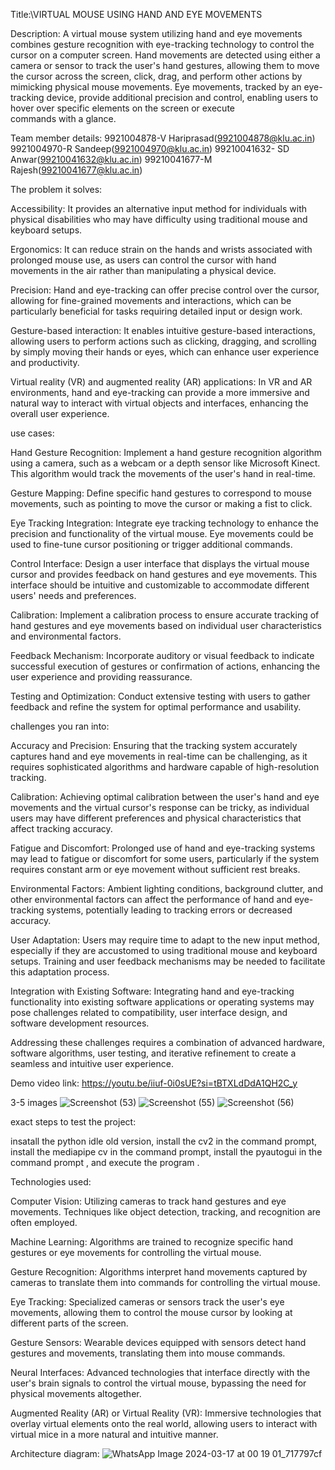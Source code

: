 Title:\VIRTUAL MOUSE USING HAND AND EYE MOVEMENTS 

Description:
A virtual mouse system utilizing hand and eye movements combines gesture recognition with eye-tracking technology to control the cursor on a computer screen.
Hand movements are detected using either a camera or sensor to track the user's hand gestures, allowing them to move the cursor across the screen, click, drag, and perform other actions by mimicking physical mouse movements.
Eye movements, tracked by an eye-tracking device, provide additional precision and control, enabling users to hover over specific elements on the screen or execute commands with a glance.

Team member details:
9921004878-V Hariprasad(9921004878@klu.ac.in)
9921004970-R Sandeep(9921004970@klu.ac.in)
99210041632- SD Anwar(99210041632@klu.ac.in)
99210041677-M Rajesh(99210041677@klu.ac.in)

 The problem it solves:
 
 Accessibility: It provides an alternative input method for individuals with physical disabilities who may have difficulty using traditional mouse and keyboard setups.

Ergonomics: It can reduce strain on the hands and wrists associated with prolonged mouse use, as users can control the cursor with hand movements in the air rather than manipulating a physical device.

Precision: Hand and eye-tracking can offer precise control over the cursor, allowing for fine-grained movements and interactions, which can be particularly beneficial for tasks requiring detailed input or design work.

Gesture-based interaction: It enables intuitive gesture-based interactions, allowing users to perform actions such as clicking, dragging, and scrolling by simply moving their hands or eyes, which can enhance user experience and productivity.

Virtual reality (VR) and augmented reality (AR) applications: In VR and AR environments, hand and eye-tracking can provide a more immersive and natural way to interact with virtual objects and interfaces, enhancing the overall user experience.

use cases:

Hand Gesture Recognition: Implement a hand gesture recognition algorithm using a camera, such as a webcam or a depth sensor like Microsoft Kinect. This algorithm would track the movements of the user's hand in real-time.

Gesture Mapping: Define specific hand gestures to correspond to mouse movements, such as pointing to move the cursor or making a fist to click.

Eye Tracking Integration: Integrate eye tracking technology to enhance the precision and functionality of the virtual mouse. Eye movements could be used to fine-tune cursor positioning or trigger additional commands.

Control Interface: Design a user interface that displays the virtual mouse cursor and provides feedback on hand gestures and eye movements. This interface should be intuitive and customizable to accommodate different users' needs and preferences.

Calibration: Implement a calibration process to ensure accurate tracking of hand gestures and eye movements based on individual user characteristics and environmental factors.

Feedback Mechanism: Incorporate auditory or visual feedback to indicate successful execution of gestures or confirmation of actions, enhancing the user experience and providing reassurance.

Testing and Optimization: Conduct extensive testing with users to gather feedback and refine the system for optimal performance and usability.

challenges you ran into:

Accuracy and Precision: Ensuring that the tracking system accurately captures hand and eye movements in real-time can be challenging, as it requires sophisticated algorithms and hardware capable of high-resolution tracking.

Calibration: Achieving optimal calibration between the user's hand and eye movements and the virtual cursor's response can be tricky, as individual users may have different preferences and physical characteristics that affect tracking accuracy.

Fatigue and Discomfort: Prolonged use of hand and eye-tracking systems may lead to fatigue or discomfort for some users, particularly if the system requires constant arm or eye movement without sufficient rest breaks.

Environmental Factors: Ambient lighting conditions, background clutter, and other environmental factors can affect the performance of hand and eye-tracking systems, potentially leading to tracking errors or decreased accuracy.

User Adaptation: Users may require time to adapt to the new input method, especially if they are accustomed to using traditional mouse and keyboard setups. Training and user feedback mechanisms may be needed to facilitate this adaptation process.

Integration with Existing Software: Integrating hand and eye-tracking functionality into existing software applications or operating systems may pose challenges related to compatibility, user interface design, and software development resources.

Addressing these challenges requires a combination of advanced hardware, software algorithms, user testing, and iterative refinement to create a seamless and intuitive user experience.

Demo video link:
https://youtu.be/iiuf-0i0sUE?si=tBTXLdDdA1QH2C_y

3-5 images 
![Screenshot (53)](https://github.com/Sandeep75759/black_squad/assets/140294961/c5771c52-e84b-4251-b584-727a17fe5e8f)
![Screenshot (55)](https://github.com/Sandeep75759/black_squad/assets/140294961/f43d7d8c-dd61-4515-93ee-ccf557bf11fe)
![Screenshot (56)](https://github.com/Sandeep75759/black_squad/assets/140294961/a3983052-d9d8-43b2-931d-d8b0c554e6a5)

exact steps to test the project:

insatall the python idle old version,
install the cv2 in the command prompt,
install the mediapipe cv in the command prompt,
install the pyautogui in the command prompt ,
and execute the program .

Technologies used:

Computer Vision: Utilizing cameras to track hand gestures and eye movements. Techniques like object detection, tracking, and recognition are often employed.

Machine Learning: Algorithms are trained to recognize specific hand gestures or eye movements for controlling the virtual mouse.

Gesture Recognition: Algorithms interpret hand movements captured by cameras to translate them into commands for controlling the virtual mouse.

Eye Tracking: Specialized cameras or sensors track the user's eye movements, allowing them to control the mouse cursor by looking at different parts of the screen.

Gesture Sensors: Wearable devices equipped with sensors detect hand gestures and movements, translating them into mouse commands.

Neural Interfaces: Advanced technologies that interface directly with the user's brain signals to control the virtual mouse, bypassing the need for physical movements altogether.

Augmented Reality (AR) or Virtual Reality (VR): Immersive technologies that overlay virtual elements onto the real world, allowing users to interact with virtual mice in a more natural and intuitive manner.

Architecture diagram:
![WhatsApp Image 2024-03-17 at 00 19 01_717797cf](https://github.com/Sandeep75759/black_squad/assets/140294961/f66a18f1-da1b-4845-bcb2-cd148b141d56)






 


